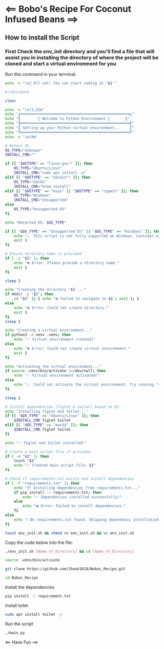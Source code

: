# <== Bobo's Recipe For Coconut Infused Beans ==>

## How to install the Script

### First Check the *env_init* directory and you'll find a file that will assist you in installing the directory of where the project will be cloned and start a virtual environment for you

Run this command in your terminal:

```bash
echo -e "\n🎉 All set! You can start coding in '$1'"
```

```bash
#!/bin/bash

clear

echo -e "\e[1;32m"
echo "╔══════════════════════════════════════════════════╗"
echo "║        🚀 Welcome to Python Environment 🚀       ║"
echo "╠══════════════════════════════════════════════════╣"
echo "║ Setting up your Python virtual environment...    ║"
echo "╚══════════════════════════════════════════════════╝"
echo -e "\e[0m"

# Detect OS
OS_TYPE="Unknown"
INSTALL_CMD=""

if [[ "$OSTYPE" == "linux-gnu"* ]]; then
    OS_TYPE="Ubuntu/Linux"
    INSTALL_CMD="sudo apt install -y"
elif [[ "$OSTYPE" == "darwin"* ]]; then
    OS_TYPE="macOS"
    INSTALL_CMD="brew install"
elif [[ "$OSTYPE" == "msys" || "$OSTYPE" == "cygwin" ]]; then
    OS_TYPE="Windows"
    INSTALL_CMD="Unsupported"
else
    OS_TYPE="Unsupported OS"
fi

echo "Detected OS: $OS_TYPE"

if [[ "$OS_TYPE" == "Unsupported OS" || "$OS_TYPE" == "Windows" ]]; then
    echo "⚠️  This script is not fully supported on Windows. Consider using WSL or manually setting up a virtual environment."
    exit 1
fi

# Ensure directory name is provided
if [ -z "$1" ]; then
    echo "❌ Error: Please provide a directory name."
    exit 1
fi

sleep 2

echo "Creating the directory '$1'..."
if mkdir -p "$1"; then
    cd "$1" || { echo "❌ Failed to navigate to $1"; exit 1; }
else
    echo "❌ Error: Could not create directory."
    exit 1
fi
sleep 1

echo "Creating a virtual environment..."
if python3 -m venv .venv; then
    echo "✅ Virtual environment created!"
else
    echo "❌ Error: Could not create virtual environment."
    exit 1
fi

echo "Activating the virtual environment..."
if source .venv/bin/activate 2>/dev/null; then
    echo "✅ Virtual environment activated!"
else
    echo "⚠️  Could not activate the virtual environment. Try running 'source .venv/bin/activate' manually."
fi

sleep 1

# Install dependencies (figlet & toilet) based on OS
echo "Installing figlet and toilet..."
if [[ "$OS_TYPE" == "Ubuntu/Linux" ]]; then
    $INSTALL_CMD figlet toilet
elif [[ "$OS_TYPE" == "macOS" ]]; then
    $INSTALL_CMD figlet toilet
fi

echo "✅ figlet and toilet installed!"

# Create a main script file if provided
if [ -n "$2" ]; then
    touch "$2"
    echo "✅ Created main script file: $2"
fi

# Check if requirements.txt exists and install dependencies
if [ -f "requirements.txt" ]; then
    echo "📦 Installing dependencies from requirements.txt..."
    if pip install -r requirements.txt; then
        echo "✅ Dependencies installed successfully!"
    else
        echo "❌ Error: Failed to install dependencies."
    fi
else
    echo "ℹ️ No requirements.txt found. Skipping dependency installation."
fi

```

```bash
touch env_init.sh && chmod +x env_init.sh && vi env_init.sh
```

Copy the code below into the file:

```bash
./env_init.sh [Name_of_Directory] && cd [Name_of_Directory]
```

```bash
source .venv/bin/activate
```

```bash
git clone https://github.com/Jhook1618/Bobos_Recipe.git
```

```bash
cd Bobos_Recipe
```
Install the dependencies

```bash
pip install -r requirement.txt
```
Install toilet

```bash
sudo apt install toilet -y
```

Run the script

```bash
./main.py
```

 <== Have Fun ==>
